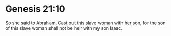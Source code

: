 # Genesis 21:10

So she said to Abraham, Cast out this slave woman with her son, for the son of this slave woman shall not be heir with my son Isaac.
